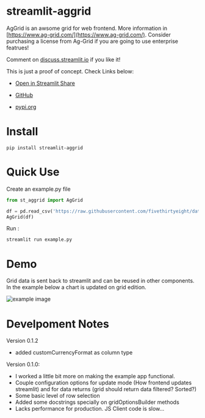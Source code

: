 # streamlit-aggrid

AgGrid is an awsome grid for web frontend. More information in [https://www.ag-grid.com/](https://www.ag-grid.com/). Consider purchasing a license from Ag-Grid if you are going to use enterprise featrues!

Comment on [discuss.streamlit.io](https://discuss.streamlit.io/t/ag-grid-component-with-input-support/) if you like it!

This is just a proof of concept. Check Links below:

* [Open in Streamlit Share](https://share.streamlit.io/pablocfonseca/streamlit-aggrid/main/example.py)

* [GitHub](https://github.com/PablocFonseca/streamlit-aggrid])

* [pypi.org](https://test.pypi.org/project/streamlit-aggrid/)


# Install
```
pip install streamlit-aggrid

```

# Quick Use
Create an example.py file
```python
from st_aggrid import AgGrid

df = pd.read_csv('https://raw.githubusercontent.com/fivethirtyeight/data/master/airline-safety/airline-safety.csv')
AgGrid(df)
```
Run :
```shell
streamlit run example.py
```

# Demo
Grid data is sent back to streamlit and can be reused in other components. In the example below a chart is updated on grid edition.

![example image](https://github.com/PablocFonseca/streamlit-aggrid/raw/main/group_selection_example.gif)

# Develpoment Notes
Version 0.1.2
* added customCurrencyFormat as column type

 Version 0.1.0:
* I worked a little bit more on making the example app functional.
* Couple configuration options for update mode (How frontend updates streamlit) and for data returns (grid should return data filtered? Sorted?)
* Some basic level of row selection
* Added some docstrings specially on gridOptionsBuilder methods
* Lacks performance for production. JS Client code is slow...
